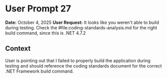 # User Prompt 27

**Date:** October 4, 2025
**User Request:** It looks like you weren't able to build during testing. Check the #file:coding-standards-analysis.md for the right build command, since this is .NET 4.7.2

## Context
User is pointing out that I failed to properly build the application during testing and should reference the coding standards document for the correct .NET Framework build command.